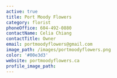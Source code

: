 ```yaml
---
active: true
title: Port Moody Flowers
category: florist
phoneOffice: 604-492-0880
contactName: Celia Chiang
contactTitle: Owner
email: portmoodyflowers@gmail.com
image_path: /images/portmoodyflowers.png
color: '#00e3d3'
website: portmoodyflowers.ca
profile_image_path:
---
```



